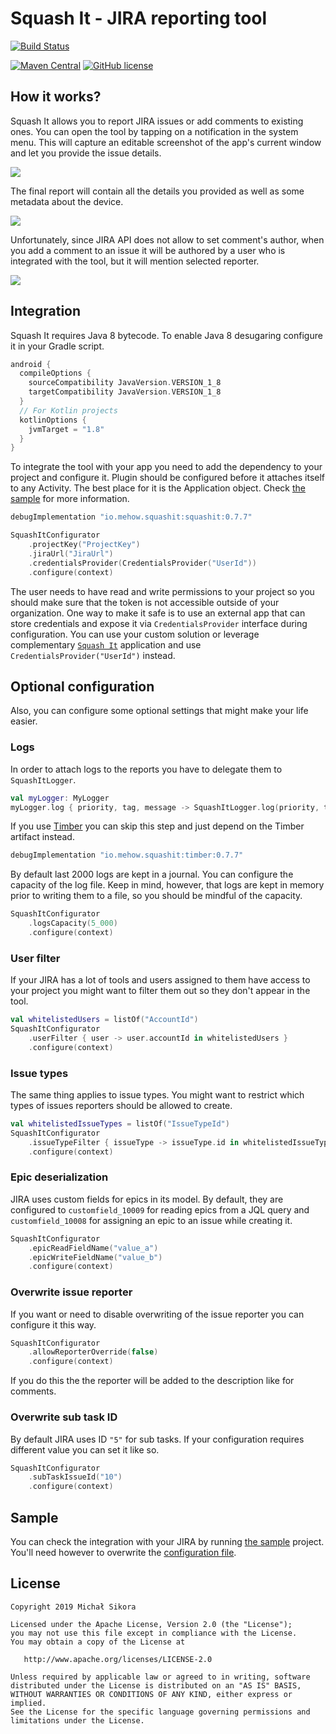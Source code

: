# Squash It - JIRA reporting tool

[![Build Status](https://app.bitrise.io/app/d05c685963b4f009/status.svg?token=BcDiRXjSbF_95LiAmxH26w&branch=master)](https://app.bitrise.io/app/d05c685963b4f009)

[![Maven Central](https://maven-badges.herokuapp.com/maven-central/io.mehow.squashit/squashit/badge.svg)](https://search.maven.org/search?q=g:io.mehow.squashit)
[![GitHub license](https://img.shields.io/badge/license-Apache%20License%202.0-blue.svg?style=flat)](https://www.apache.org/licenses/LICENSE-2.0)

## How it works?

Squash It allows you to report JIRA issues or add comments to existing ones. You can open the tool by tapping on a notification in the system menu. This will capture an editable screenshot of the app's current window and let you provide the issue details.

![](images/sample-report.gif)

The final report will contain all the details you provided as well as some metadata about the device.

![](images/sample-new-issue.png)

Unfortunately, since JIRA API does not allow to set comment's author, when you add a comment to an issue it will be authored by a user who is integrated with the tool, but it will mention selected reporter.

![](images/sample-add-comment.png)

## Integration

Squash It requires Java 8 bytecode. To enable Java 8 desugaring configure it in your Gradle script.

```groovy
android {
  compileOptions {
    sourceCompatibility JavaVersion.VERSION_1_8
    targetCompatibility JavaVersion.VERSION_1_8
  }
  // For Kotlin projects
  kotlinOptions {
    jvmTarget = "1.8"
  }
}
```

To integrate the tool with your app you need to add the dependency to your project and configure it. Plugin should be configured before it attaches itself to any Activity. The best place for it is the Application object. Check [the sample](sample/) for more information.

```groovy
debugImplementation "io.mehow.squashit:squashit:0.7.7"
```

```kotlin
SquashItConfigurator
    .projectKey("ProjectKey")
    .jiraUrl("JiraUrl")
    .credentialsProvider(CredentialsProvider("UserId"))
    .configure(context)
```

The user needs to have read and write permissions to your project so you should make sure that the token is not accessible outside of your organization. One way to make it safe is to use an external app that can store credentials and expose it via `CredentialsProvider` interface during configuration. You can use your custom solution or leverage complementary [`Squash It`](squash-it/app) application and use `CredentialsProvider("UserId")` instead.

## Optional configuration

Also, you can configure some optional settings that might make your life easier.

### Logs

In order to attach logs to the reports you have to delegate them to `SquashItLogger`.

```kotlin
val myLogger: MyLogger
myLogger.log { priority, tag, message -> SquashItLogger.log(priority, tag, message) }
```

If you use [Timber](https://github.com/JakeWharton/timber) you can skip this step and just depend on the Timber artifact instead.

```groovy
debugImplementation "io.mehow.squashit:timber:0.7.7"
```

By default last 2000 logs are kept in a journal. You can configure the capacity of the log file. Keep in mind, however, that logs are kept in memory prior to writing them to a file, so you should be mindful of the capacity.

```kotlin
SquashItConfigurator
    .logsCapacity(5_000)
    .configure(context)
```

### User filter

If your JIRA has a lot of tools and users assigned to them have access to your project you might want to filter them out so they don't appear in the tool.

```kotlin
val whitelistedUsers = listOf("AccountId")
SquashItConfigurator
    .userFilter { user -> user.accountId in whitelistedUsers }
    .configure(context)
```

### Issue types

The same thing applies to issue types. You might want to restrict which types of issues reporters should be allowed to create.

```kotlin
val whitelistedIssueTypes = listOf("IssueTypeId")
SquashItConfigurator
    .issueTypeFilter { issueType -> issueType.id in whitelistedIssueTypes }
    .configure(context)
```

### Epic deserialization

JIRA uses custom fields for epics in its model. By default, they are configured to `customfield_10009` for reading epics from a JQL query and `customfield_10008` for assigning an epic to an issue while creating it.

```kotlin
SquashItConfigurator
    .epicReadFieldName("value_a")
    .epicWriteFieldName("value_b")
    .configure(context)
```

### Overwrite issue reporter

If you want or need to disable overwriting of the issue reporter you can configure it this way.

```kotlin
SquashItConfigurator
    .allowReporterOverride(false)
    .configure(context)
```

If you do this the the reporter will be added to the description like for comments.

### Overwrite sub task ID

By default JIRA uses ID `"5"` for sub tasks. If your configuration requires different value you can set it like so.

```kotlin
SquashItConfigurator
    .subTaskIssueId("10")
    .configure(context)
```

## Sample

You can check the integration with your JIRA by running [the sample](sample/) project. You'll need however to overwrite the [configuration file](sample/src/main/java/io/mehow/squashit/sample/SampleApplication.kt).

## License

    Copyright 2019 Michał Sikora

    Licensed under the Apache License, Version 2.0 (the "License");
    you may not use this file except in compliance with the License.
    You may obtain a copy of the License at

       http://www.apache.org/licenses/LICENSE-2.0

    Unless required by applicable law or agreed to in writing, software
    distributed under the License is distributed on an "AS IS" BASIS,
    WITHOUT WARRANTIES OR CONDITIONS OF ANY KIND, either express or implied.
    See the License for the specific language governing permissions and
    limitations under the License.
